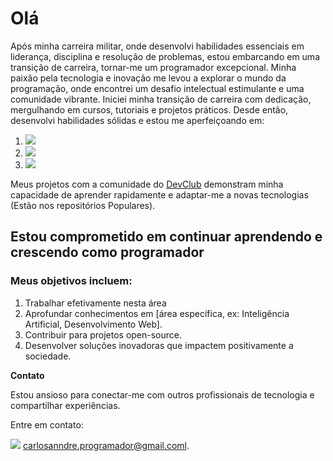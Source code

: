 <h1>Olá</h1>

<p> Após minha carreira militar, onde desenvolvi habilidades essenciais em liderança, disciplina e resolução de problemas, estou embarcando em uma transição de carreira, tornar-me um programador excepcional. Minha paixão pela tecnologia e inovação me levou a explorar o mundo da programação, onde encontrei um desafio intelectual estimulante e uma comunidade vibrante. Iniciei minha transição de carreira com dedicação, mergulhando em cursos, tutoriais e projetos práticos. Desde então, desenvolvi habilidades sólidas e estou me aperfeiçoando em:</p>
  <ol> 
    <li><img src="https://img.shields.io/badge/HTML-239120?style=for-the-badge&logo=html5&logoColor=white"img></li> 
    <li><img src="https://img.shields.io/badge/CSS-239120?&style=for-the-badge&logo=css3&logoColor=white" img></li> 
    <li><img src="https://img.shields.io/badge/JavaScript-F7DF1E?style=for-the-badge&logo=javascript&logoColor=black"img></li></ol>
  
Meus projetos com a comunidade do <a href="https://rodolfomori.com.br/devclub/" target="blank" >DevClub</a> demonstram minha capacidade de aprender rapidamente e adaptar-me a novas tecnologias (Estão nos repositórios Populares).

<h2>Estou comprometido em continuar aprendendo e crescendo como programador</h2>
<h3>Meus objetivos incluem:</h3>
<ol>
<li>Trabalhar efetivamente nesta área</li>
<li>Aprofundar conhecimentos em [área específica, ex: Inteligência Artificial, Desenvolvimento Web].</li>
<li>Contribuir para projetos open-source.</li>
<li>Desenvolver soluções inovadoras que impactem positivamente a sociedade.</li>
</ol>

<strong>Contato</strong>

<p>Estou ansioso para conectar-me com outros profissionais de tecnologia e compartilhar experiências. 
  
  Entre em contato:
  
 <img src="https://img.shields.io/badge/Gmail-D14836?style=for-the-badge&logo=gmail&logoColor=white"> <a href="mailto:carlosanndre.programador@gmail.com">carlosanndre.programador@gmail.coml<a/>.</p>

